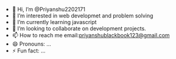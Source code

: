 - 👋 Hi, I’m @Priyanshu2202171
- 👀 I’m interested in web developmet and problem solving
- 🌱 I’m currently learning javascript
- 💞️ I’m looking to collaborate on development projects.
- 📫 How to reach me email:priyanshublackbook123@gmail.com
- 😄 Pronouns: ...
- ⚡ Fun fact: ...

<!---
Priyanshu2202171/Priyanshu2202171 is a ✨ special ✨ repository because its `README.md` (this file) appears on your GitHub profile.
You can click the Preview link to take a look at your changes.
--->
